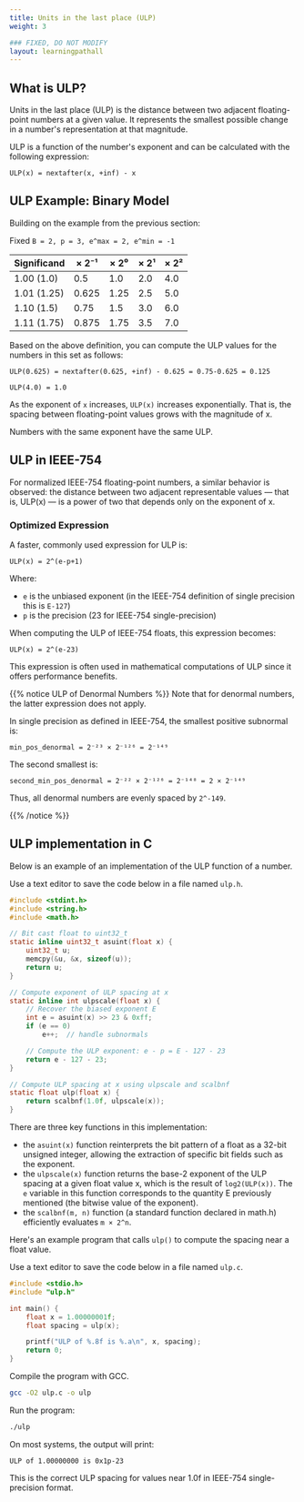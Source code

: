 ```yaml
---
title: Units in the last place (ULP)
weight: 3

### FIXED, DO NOT MODIFY
layout: learningpathall
---
```


## What is ULP?

Units in the last place (ULP) is the distance between two adjacent floating-point numbers at a given value. It represents the smallest possible change in a number's representation at that magnitude.

ULP is a function of the number's exponent and can be calculated with the following expression:

```output
ULP(x) = nextafter(x, +inf) - x
```

## ULP Example: Binary Model

Building on the example from the previous section:

Fixed `B = 2, p = 3, e^max = 2, e^min = -1`

| Significand | × 2⁻¹ | × 2⁰ | × 2¹ | × 2² |
|-------------|-------|------|------|------|
| 1.00 (1.0)  | 0.5   | 1.0  | 2.0  | 4.0  |
| 1.01 (1.25) | 0.625 | 1.25 | 2.5  | 5.0  |
| 1.10 (1.5)  | 0.75  | 1.5  | 3.0  | 6.0  |
| 1.11 (1.75) | 0.875 | 1.75 | 3.5  | 7.0  |

Based on the above definition, you can compute the ULP values for the numbers in this set as follows:

```
ULP(0.625) = nextafter(0.625, +inf) - 0.625 = 0.75-0.625 = 0.125
```
```
ULP(4.0) = 1.0
```

As the exponent of `x` increases, `ULP(x)` increases exponentially. That is, the spacing between floating-point values grows with the magnitude of x.

Numbers with the same exponent have the same ULP.

## ULP in IEEE-754

For normalized IEEE-754 floating-point numbers, a similar behavior is observed: the distance between two adjacent representable values — that is, ULP(x) — is a power of two that depends only on the exponent of x.

### Optimized Expression

A faster, commonly used expression for ULP is:

```
ULP(x) = 2^(e-p+1)
```

Where:
* `e` is the unbiased exponent (in the IEEE-754 definition of single precision this is `E-127`)
* `p` is the precision  (23 for IEEE-754 single-precision)

When computing the ULP of IEEE-754 floats, this expression becomes:
```
ULP(x) = 2^(e-23)
```
This expression is often used in mathematical computations of ULP since it offers performance benefits.


{{% notice ULP of Denormal Numbers %}}
Note that for denormal numbers, the latter expression does not apply.

In single precision as defined in IEEE-754, the smallest positive subnormal is:

```
min_pos_denormal = 2⁻²³ × 2⁻¹²⁶ = 2⁻¹⁴⁹
```

The second smallest is:
```
second_min_pos_denormal = 2⁻²² × 2⁻¹²⁶ = 2⁻¹⁴⁸ = 2 × 2⁻¹⁴⁹
```
Thus, all denormal numbers are evenly spaced by `2^-149`.

{{% /notice %}}


## ULP implementation in C

Below is an example of an implementation of the ULP function of a number.

Use a text editor to save the code below in a file named `ulp.h`.

```C
#include <stdint.h>
#include <string.h>
#include <math.h>

// Bit cast float to uint32_t
static inline uint32_t asuint(float x) {
    uint32_t u;
    memcpy(&u, &x, sizeof(u));
    return u;
}

// Compute exponent of ULP spacing at x
static inline int ulpscale(float x) {
    // Recover the biased exponent E
    int e = asuint(x) >> 23 & 0xff;
    if (e == 0)
        e++;  // handle subnormals

    // Compute the ULP exponent: e - p = E - 127 - 23
    return e - 127 - 23;
}

// Compute ULP spacing at x using ulpscale and scalbnf
static float ulp(float x) {
    return scalbnf(1.0f, ulpscale(x));
}
```

There are three key functions in this implementation:
* the `asuint(x)` function reinterprets the bit pattern of a float as a 32-bit unsigned integer, allowing the extraction of specific bit fields such as the exponent.
* the `ulpscale(x)` function returns the base-2 exponent of the ULP spacing at a given float value x, which is the result of `log2(ULP(x))`. The `e` variable in this function corresponds to the quantity E previously mentioned (the bitwise value of the exponent).
* the `scalbnf(m, n)` function (a standard function declared in math.h) efficiently evaluates `m × 2^n`.


Here's an example program that calls `ulp()` to compute the spacing near a float value.

Use a text editor to save the code below in a file named `ulp.c`.

```C
#include <stdio.h>
#include "ulp.h"

int main() {
    float x = 1.00000001f;
    float spacing = ulp(x);

    printf("ULP of %.8f is %.a\n", x, spacing);
    return 0;
}
```

Compile the program with GCC.

```bash
gcc -O2 ulp.c -o ulp
```

Run the program:

```bash
./ulp
```

On most systems, the output will print:

```output
ULP of 1.00000000 is 0x1p-23
```

This is the correct ULP spacing for values near 1.0f in IEEE-754 single-precision format.